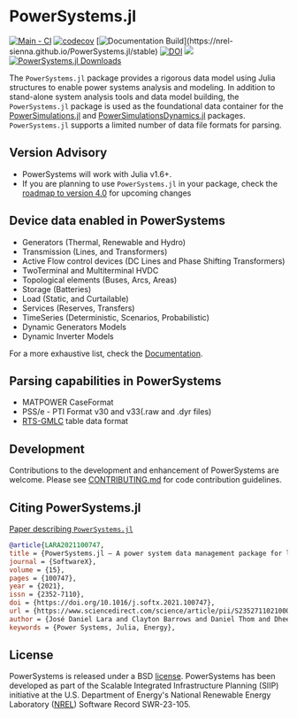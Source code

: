 # PowerSystems.jl

[![Main - CI](https://github.com/NREL-Sienna/PowerSystems.jl/workflows/Main%20-%20CI/badge.svg)](https://github.com/NREL-Sienna/PowerSystems.jl/actions/workflows/main-tests.yml)
[![codecov](https://codecov.io/gh/NREL-Sienna/PowerSystems.jl/branch/main/graph/badge.svg)](https://codecov.io/gh/NREL-Sienna/PowerSystems.jl)
[![Documentation Build](https://github.com/NREL-Sienna/PowerSystems.jl/workflows/Documentation/badge.svg?)](https://nrel-sienna.github.io/PowerSystems.jl/stable)
[![DOI](https://zenodo.org/badge/114039584.svg)](https://zenodo.org/badge/latestdoi/114039584)
[<img src="https://img.shields.io/badge/slack-@Sienna/PSY-sienna.svg?logo=slack">](https://join.slack.com/t/nrel-sienna/shared_invite/zt-glam9vdu-o8A9TwZTZqqNTKHa7q3BpQ)
[![PowerSystems.jl Downloads](https://shields.io/endpoint?url=https://pkgs.genieframework.com/api/v1/badge/PowerSystems)](https://pkgs.genieframework.com?packages=PowerSystems)

The `PowerSystems.jl` package provides a rigorous data model using Julia structures to enable power systems analysis and modeling. In addition to stand-alone system analysis tools and data model building, the `PowerSystems.jl` package is used as the foundational data container for the [PowerSimulations.jl](https://github.com/NREL/PowerSimulations.jl) and [PowerSimulationsDynamics.jl](https://github.com/NREL-Sienna/PowerSimulationsDynamics.jl) packages. `PowerSystems.jl` supports a limited number of data file formats for parsing.

## Version Advisory

- PowerSystems will work with Julia v1.6+.
- If you are planning to use `PowerSystems.jl` in your package, check the [roadmap to version 4.0](https://github.com/NREL-Sienna/PowerSystems.jl/projects/4) for upcoming changes

## Device data enabled in PowerSystems

- Generators (Thermal, Renewable and Hydro)
- Transmission (Lines, and Transformers)
- Active Flow control devices (DC Lines and Phase Shifting Transformers)
- TwoTerminal and Multiterminal HVDC
- Topological elements (Buses, Arcs, Areas)
- Storage (Batteries)
- Load (Static, and Curtailable)
- Services (Reserves, Transfers)
- TimeSeries (Deterministic, Scenarios, Probabilistic)
- Dynamic Generators Models
- Dynamic Inverter Models

For a more exhaustive list, check the [Documentation](https://nrel-sienna.github.io/PowerSystems.jl/stable).

## Parsing capabilities in PowerSystems

- MATPOWER CaseFormat
- PSS/e - PTI Format v30 and v33(.raw and .dyr files) 
- [RTS-GMLC](https://github.com/GridMod/RTS-GMLC/tree/main/RTS_Data/SourceData) table data format

## Development

Contributions to the development and enhancement of PowerSystems are welcome. Please see
[CONTRIBUTING.md](https://github.com/NREL/PowerSystems.jl/blob/main/CONTRIBUTING.md) for
code contribution guidelines.

## Citing PowerSystems.jl

[Paper describing `PowerSystems.jl`](https://www.sciencedirect.com/science/article/pii/S2352711021000765)

```bibtex
@article{LARA2021100747,
title = {PowerSystems.jl — A power system data management package for large scale modeling},
journal = {SoftwareX},
volume = {15},
pages = {100747},
year = {2021},
issn = {2352-7110},
doi = {https://doi.org/10.1016/j.softx.2021.100747},
url = {https://www.sciencedirect.com/science/article/pii/S2352711021000765},
author = {José Daniel Lara and Clayton Barrows and Daniel Thom and Dheepak Krishnamurthy and Duncan Callaway},
keywords = {Power Systems, Julia, Energy},
```

## License

PowerSystems is released under a BSD [license](https://github.com/NREL/PowerSystems.jl/blob/main/LICENSE).
PowerSystems has been developed as part of the Scalable Integrated Infrastructure Planning (SIIP)
initiative at the U.S. Department of Energy's National Renewable Energy Laboratory ([NREL](https://www.nrel.gov/)) Software Record SWR-23-105.
